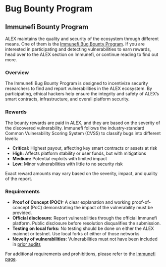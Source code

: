 # Bug Bounty Program

## Immunefi Bounty Program

ALEX maintains the quality and security of the ecosystem through different means. One of them is the [Immunefi Bug Bounty Program](https://immunefi.com/bounty/alex/). If you are interested in participating and detecting vulnerabilities to earn rewards, head over to the ALEX section on Immunefi, or continue reading to find out more.

### Overview

The Immunefi Bug Bounty Program is designed to incentivize security researchers to find and report vulnerabilities in the ALEX ecosystem. By participating, ethical hackers help ensure the integrity and safety of ALEX’s smart contracts, infrastructure, and overall platform security.

### Rewards

The bounty rewards are paid in ALEX, and they are based on the severity of the discovered vulnerability. Immunefi follows the industry-standard Common Vulnerability Scoring System (CVSS) to classify bugs into different levels:

* **Critical:** Highest payout, affecting key smart contracts or assets at risk
* **High:** Affects platform stability or user funds, but with mitigations
* **Medium:** Potential exploits with limited impact
* **Low:** Minor vulnerabilities with little to no security risk

Exact reward amounts may vary based on the severity, impact, and quality of the report.

### Requirements
* **Proof of Concept (POC):** A clear explanation and working proof-of-concept (PoC) demonstrating the impact of the vulnerability must be provided.
* **Official disclosure:** Report vulnerabilities through the official Immunefi platform. Public disclosure before resolution disqualifies the submission.
* **Testing on local forks:** No testing should be done on either the ALEX mainnet or testnet. Use local forks of either of those networks
* **Novelty of vulnerabilities:** Vulnerabilities must not have been included in [prior audits](security-audit.md)

For additional requirements and prohibitions, please refer to the [Immunefi page](https://immunefi.com/bounty/alex/).